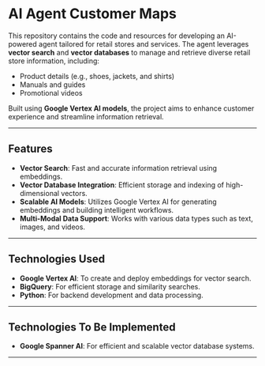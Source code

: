 # AI Agent Customer Maps

This repository contains the code and resources for developing an AI-powered agent tailored for retail stores and services. The agent leverages **vector search** and **vector databases** to manage and retrieve diverse retail store information, including:

- Product details (e.g., shoes, jackets, and shirts)
- Manuals and guides
- Promotional videos

Built using **Google Vertex AI models**, the project aims to enhance customer experience and streamline information retrieval.

---

## Features
- **Vector Search**: Fast and accurate information retrieval using embeddings.
- **Vector Database Integration**: Efficient storage and indexing of high-dimensional vectors.
- **Scalable AI Models**: Utilizes Google Vertex AI for generating embeddings and building intelligent workflows.
- **Multi-Modal Data Support**: Works with various data types such as text, images, and videos.

---

## Technologies Used
- **Google Vertex AI**: To create and deploy embeddings for vector search.
- **BigQuery**: For efficient storage and similarity searches.
- **Python**: For backend development and data processing.

---

## Technologies To Be Implemented
- **Google Spanner AI**: For efficient and scalable vector database systems.

---